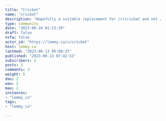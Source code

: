```yaml
---
title: "Cricket" 
name: "cricket"
description: "Hopefully a suitable replacement for /r/cricket and not /r/cricketshitpostLMK if /r/cricket mods want to take it overEnglish only."
type: community
date: "2023-06-24 01:13:39"
draft: false
nsfw: false
actor_id: "https://lemmy.ca/c/cricket"
host: lemmy.ca
lastmod: "2023-06-13 09:08:25"
published: "2023-06-13 07:42:51"
subscribers: 2
posts: 5
comments: 3
weight: 5
dau: 2
wau: 2
mau: 2
instances:
- "lemmy_ca"
tags: 
- "lemmy_ca"

---
```

